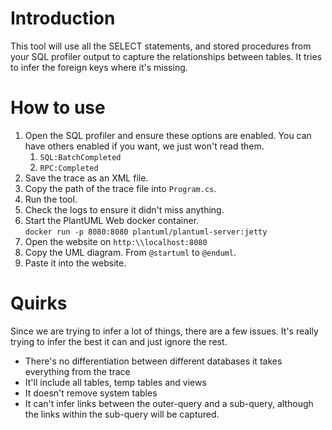 ﻿# Introduction

This tool will use all the SELECT statements, and stored procedures from your 
SQL profiler output to capture the relationships between tables.
It tries to infer the foreign keys where it's missing.

# How to use

1. Open the SQL profiler and ensure these options are enabled.
   You can have others enabled if you want, we just won't read them.
      1. `SQL:BatchCompleted`
      2. `RPC:Completed`
2. Save the trace as an XML file.
3. Copy the path of the trace file into `Program.cs`.
4. Run the tool.
5. Check the logs to ensure it didn't miss anything.
6. Start the PlantUML Web docker container. </br>
   `docker run -p 8080:8080 plantuml/plantuml-server:jetty`
7. Open the website on `http:\\localhost:8080`
8. Copy the UML diagram. From `@startuml` to `@enduml`.
9. Paste it into the website.

# Quirks

Since we are trying to infer a lot of things, there are a few issues.
It's really trying to infer the best it can and just ignore the rest.

- There's no differentiation between different databases it takes everything from the trace
- It'll include all tables, temp tables and views
- It doesn't remove system tables
- It can't infer links between the outer-query and a sub-query,
  although the links within the sub-query will be captured.